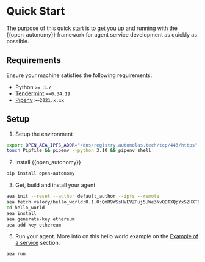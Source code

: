 # Quick Start

The purpose of this quick start is to get you up and running with the {{open_autonomy}} framework for agent service development as quickly as possible.

## Requirements

Ensure your machine satisfies the following requirements:

- Python `>= 3.7`
- [Tendermint](https://docs.tendermint.com/master/introduction/install.html) `==0.34.19`
- [Pipenv](https://pipenv.pypa.io/en/latest/install/) `>=2021.x.xx`

## Setup

1. Setup the environment
```bash
export OPEN_AEA_IPFS_ADDR="/dns/registry.autonolas.tech/tcp/443/https"
touch Pipfile && pipenv --python 3.10 && pipenv shell
```

2. Install {{open_autonomy}}
```bash
pip install open-autonomy
```

3. Get, build and install your agent
```bash
aea init --reset --author default_author --ipfs --remote
aea fetch valory/hello_world:0.1.0:QmR9WSsHVEVZPuj5UWe3NvQDTXQpYxSZHXTPLkvjN2KXHW --remote
cd hello_world
aea install
aea generate-key ethereum
aea add-key ethereum
```

5. Run your agent. More info on this hello world example on the [Example of a service](https://docs.autonolas.network/service_example/) section.
```bash
aea run
```
